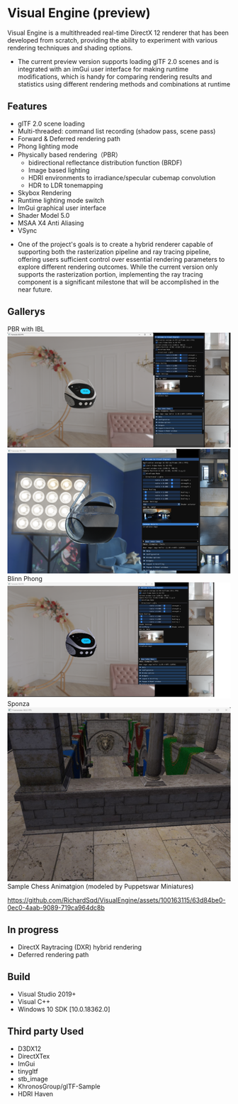 # Visual Engine (preview)
Visual Engine is a multithreaded real-time DirectX 12 renderer that has been developed from scratch, providing the ability to experiment with various rendering techniques and shading options.

* The current preview version supports loading glTF 2.0 scenes and is integrated with an imGui user interface for making runtime modifications, which is handy for comparing rendering results and statistics using different rendering methods and combinations at runtime

## Features
- glTF 2.0 scene loading
- Multi-threaded: command list recording (shadow pass, scene pass)
- Forward & Deferred rendering path
- Phong lighting mode
- Physically based rendering（PBR）
    - bidirectional reflectance distribution function (BRDF)
    - Image based lighting 
    - HDRI environments to irradiance/specular cubemap convolution
    - HDR to LDR tonemapping 
- Skybox Rendering
- Runtime lighting mode switch
- ImGui graphical user interface
- Shader Model 5.0
- MSAA X4 Anti Aliasing 
- VSync

* One of the project's goals is to create a hybrid renderer capable of supporting both the rasterization pipeline and ray tracing pipeline, offering users sufficient control over essential rendering parameters to explore different rendering outcomes. While the current version only supports the rasterization portion, implementing the ray tracing component is a significant milestone that will be accomplished in the near future.


## Gallerys
PBR with IBL
![](Images/PBR_example1.png)
![](Images/PBR_example2.png)
Blinn Phong
![](Images/phong_example2.png)
Sponza
![sponza](Images/sponza.jpg)
Sample Chess Animatgion (modeled by Puppetswar Miniatures)







https://github.com/RichardSqd/VisualEngine/assets/100163115/63d84be0-0ec0-4aab-9089-719ca964dc8b






## In progress
- DirectX Raytracing (DXR) hybrid rendering 
- Deferred rendering path

## Build
- Visual Studio 2019+
- Visual C++
- Windows 10 SDK [10.0.18362.0]

## Third party Used
- D3DX12
- DirectXTex
- ImGui
- tinygltf
- stb_image
- KhronosGroup/glTF-Sample
- HDRI Haven
